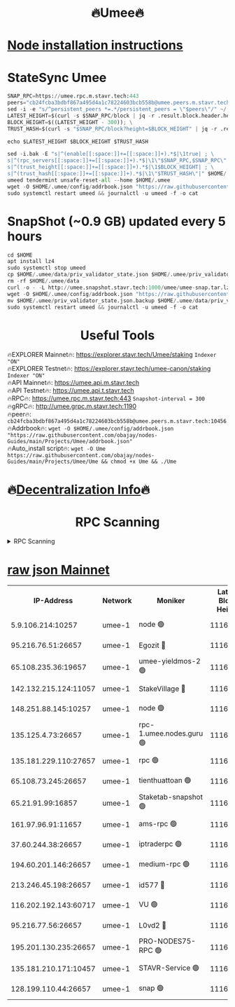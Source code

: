 <h1 align="center"> 🔥Umee🔥</h1>


[Node installation instructions](https://github.com/obajay/nodes-Guides/tree/main/Projects/Umee)
=
# StateSync Umee
```python
SNAP_RPC=https://umee.rpc.m.stavr.tech:443
peers="cb24fcba3bdbf867a495d4a1c78224603bcb558b@umee.peers.m.stavr.tech:10456"
sed -i -e "s/^persistent_peers *=.*/persistent_peers = \"$peers\"/" ~/.umee/config/config.toml
LATEST_HEIGHT=$(curl -s $SNAP_RPC/block | jq -r .result.block.header.height); \
BLOCK_HEIGHT=$((LATEST_HEIGHT - 300)); \
TRUST_HASH=$(curl -s "$SNAP_RPC/block?height=$BLOCK_HEIGHT" | jq -r .result.block_id.hash)

echo $LATEST_HEIGHT $BLOCK_HEIGHT $TRUST_HASH

sed -i.bak -E "s|^(enable[[:space:]]+=[[:space:]]+).*$|\1true| ; \
s|^(rpc_servers[[:space:]]+=[[:space:]]+).*$|\1\"$SNAP_RPC,$SNAP_RPC\"| ; \
s|^(trust_height[[:space:]]+=[[:space:]]+).*$|\1$BLOCK_HEIGHT| ; \
s|^(trust_hash[[:space:]]+=[[:space:]]+).*$|\1\"$TRUST_HASH\"|" $HOME/.umee/config/config.toml
umeed tendermint unsafe-reset-all --home $HOME/.umee
wget -O $HOME/.umee/config/addrbook.json "https://raw.githubusercontent.com/obajay/nodes-Guides/main/Projects/Umee/addrbook.json"
sudo systemctl restart umeed && journalctl -u umeed -f -o cat
```
# SnapShot (~0.9 GB) updated every 5 hours
```python
cd $HOME
apt install lz4
sudo systemctl stop umeed
cp $HOME/.umee/data/priv_validator_state.json $HOME/.umee/priv_validator_state.json.backup
rm -rf $HOME/.umee/data
curl -o - -L http://umee.snapshot.stavr.tech:1000/umee/umee-snap.tar.lz4 | lz4 -c -d - | tar -x -C $HOME/.umee --strip-components 2
wget -O $HOME/.umee/config/addrbook.json "https://raw.githubusercontent.com/obajay/nodes-Guides/main/Projects/Umee/addrbook.json"
mv $HOME/.umee/priv_validator_state.json.backup $HOME/.umee/data/priv_validator_state.json
sudo systemctl restart umeed && journalctl -u umeed -f -o cat
```
 <h1 align="center"> Useful Tools</h1>

🔥EXPLORER Mainnet🔥:      https://explorer.stavr.tech/Umee/staking             `Indexer "ON"` \
🔥EXPLORER Testnet🔥:        https://explorer.stavr.tech/umee-canon/staking      `Indexer "ON"` \
🔥API Mainnet🔥:                   https://umee.api.m.stavr.tech \
🔥API Testnet🔥:                     https://umee.api.t.stavr.tech \
🔥RPC🔥:                           https://umee.rpc.m.stavr.tech:443                     `Snapshot-interval = 300` \
🔥gRPC🔥:                              http://umee.grpc.m.stavr.tech:1190 \
🔥peer🔥:                     `cb24fcba3bdbf867a495d4a1c78224603bcb558b@umee.peers.m.stavr.tech:10456` \
🔥Addrbook🔥:    ```wget -O $HOME/.umee/config/addrbook.json "https://raw.githubusercontent.com/obajay/nodes-Guides/main/Projects/Umee/addrbook.json"``` \
🔥Auto_install script🔥: ```wget -O Ume https://raw.githubusercontent.com/obajay/nodes-Guides/main/Projects/Umee/Ume && chmod +x Ume && ./Ume```

🔥[Decentralization Info](https://github.com/obajay/StateSync-snapshots/tree/main/Projects/Umee/Decentralization)🔥
=

<h1 align="center"> RPC Scanning</h1>

<details>
<summary>RPC Scanning</summary>

<h2 align="center"> We scan nodes in real time every 4 hours. And we provide the final result of RPC endpoints.
We cannot influence the operation of these nodes in any way. </h2>


```python
If Voting Power is higher than 0 --> then the Node is a validator of the network and may be subject to attack and be a potential threat to the chain.
```
```python
We marked such validators with a red symbol
```

</details>

[raw json Mainnet](https://rpc-check.umeem.stavr.tech/umeem/rpc-umeem-result.json)
=



<table><tr><th>IP-Address</th><th>Network</th><th>Moniker</th><th>Latest Block Height</th><th>Earliest Block Height</th><th>Catching Up</th><th>Tx Index</th><th>Voting Power</th><th>Scan Time</th></tr><tr><td>5.9.106.214:10257</td><td>umee-1</td><td>node 🟢</td><td>11164948</td><td>7942001</td><td>False</td><td>on</td><td>0</td><td>2024-03-24T19:24:30.945370110UTC</td></tr><tr><td>95.216.76.51:26657</td><td>umee-1</td><td>Egozit 🔴</td><td>11164952</td><td>8262001</td><td>False</td><td>off</td><td>38781862</td><td>2024-03-24T19:24:57.761485952UTC</td></tr><tr><td>65.108.235.36:19657</td><td>umee-1</td><td>umee-yieldmos-2 🟢</td><td>11164933</td><td>9575548</td><td>False</td><td>on</td><td>0</td><td>2024-03-24T19:23:00.120777068UTC</td></tr><tr><td>142.132.215.124:11057</td><td>umee-1</td><td>StakeVillage 🔴</td><td>11164960</td><td>10027726</td><td>False</td><td>on</td><td>1760183</td><td>2024-03-24T19:25:42.923977289UTC</td></tr><tr><td>148.251.88.145:10257</td><td>umee-1</td><td>node 🟢</td><td>11164939</td><td>10179652</td><td>False</td><td>on</td><td>0</td><td>2024-03-24T19:23:38.000852665UTC</td></tr><tr><td>135.125.4.73:26657</td><td>umee-1</td><td>rpc-1.umee.nodes.guru 🟢</td><td>11164953</td><td>10691018</td><td>False</td><td>on</td><td>0</td><td>2024-03-24T19:25:00.087674915UTC</td></tr><tr><td>135.181.229.110:27657</td><td>umee-1</td><td>rpc 🟢</td><td>11164936</td><td>10754071</td><td>False</td><td>on</td><td>0</td><td>2024-03-24T19:23:19.442629402UTC</td></tr><tr><td>65.108.73.245:26657</td><td>umee-1</td><td>tienthuattoan 🟢</td><td>11164944</td><td>10787155</td><td>False</td><td>on</td><td>0</td><td>2024-03-24T19:24:07.852290982UTC</td></tr><tr><td>65.21.91.99:16857</td><td>umee-1</td><td>Staketab-snapshot 🟢</td><td>11164944</td><td>10910001</td><td>False</td><td>off</td><td>0</td><td>2024-03-24T19:24:10.195950676UTC</td></tr><tr><td>161.97.96.91:11657</td><td>umee-1</td><td>ams-rpc 🟢</td><td>11164956</td><td>10929930</td><td>False</td><td>on</td><td>0</td><td>2024-03-24T19:25:22.344935648UTC</td></tr><tr><td>37.60.244.38:26657</td><td>umee-1</td><td>iptraderpc 🟢</td><td>11164936</td><td>11013104</td><td>False</td><td>on</td><td>0</td><td>2024-03-24T19:23:19.088747523UTC</td></tr><tr><td>194.60.201.146:26657</td><td>umee-1</td><td>medium-rpc 🟢</td><td>11164940</td><td>11013104</td><td>False</td><td>on</td><td>0</td><td>2024-03-24T19:23:47.237021905UTC</td></tr><tr><td>213.246.45.198:26657</td><td>umee-1</td><td>id577 🔴</td><td>11164939</td><td>11029001</td><td>False</td><td>on</td><td>35123635</td><td>2024-03-24T19:23:40.320536548UTC</td></tr><tr><td>116.202.192.143:60717</td><td>umee-1</td><td>VU 🟢</td><td>11164935</td><td>11042001</td><td>False</td><td>off</td><td>0</td><td>2024-03-24T19:23:12.650971397UTC</td></tr><tr><td>95.216.77.56:26657</td><td>umee-1</td><td>L0vd2 🔴</td><td>11164956</td><td>11064956</td><td>False</td><td>off</td><td>38534545</td><td>2024-03-24T19:25:22.060849259UTC</td></tr><tr><td>195.201.130.235:26657</td><td>umee-1</td><td>PRO-NODES75-RPC 🟢</td><td>11164948</td><td>11071831</td><td>False</td><td>on</td><td>0</td><td>2024-03-24T19:24:30.747621803UTC</td></tr><tr><td>135.181.210.171:10457</td><td>umee-1</td><td>STAVR-Service 🟢</td><td>11164954</td><td>11162748</td><td>False</td><td>on</td><td>0</td><td>2024-03-24T19:25:08.560151963UTC</td></tr><tr><td>128.199.110.44:26657</td><td>umee-1</td><td>snap 🟢</td><td>11164955</td><td>11164091</td><td>False</td><td>off</td><td>0</td><td>2024-03-24T19:25:15.614286627UTC</td></tr></table>
